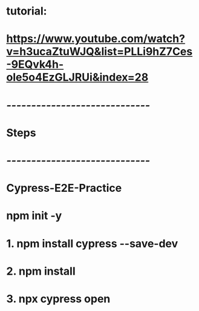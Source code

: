 # tutorial:
# https://www.youtube.com/watch?v=h3ucaZtuWJQ&list=PLLi9hZ7Ces-9EQvk4h-ole5o4EzGLJRUi&index=28

# *-----------------------------*
#         Steps
# *-----------------------------*
# Cypress-E2E-Practice
# npm init -y
# 1. npm install cypress --save-dev
# 2. npm install
# 3. npx cypress open